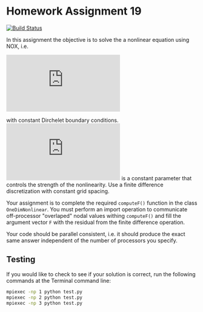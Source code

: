 # Homework Assignment 19

[![Build Status](https://travis-ci.com/PGE383-HPC/assignment19.svg?token=SnMGq692xXXqxzyE6QSj&branch=master)](https://travis-ci.com/PGE383-HPC/assignment19)

In this assignment the objective is to solve the a nonlinear equation using  NOX, i.e.

![equation](http://latex.codecogs.com/gif.latex?%5Cfrac%7B%5Cpartial%5E2%20u%28x%29%7D%7B%5Cpartial%20x%5E2%7D-k%20u%28x%29%5E2%20%3D%200)

with constant Dirchelet boundary conditions.  ![equation](http://latex.codecogs.com/gif.latex?%5Cinline%20k) is a constant parameter that controls the strength of the  nonlinearity.  Use a finite difference discretization with constant grid spacing.

Your assignment is to complete the required `computeF()` function in the class `OneDimNonlinear`.  You must perform an import operation to communicate off-processor "overlaped" nodal values withing `computeF()` and fill the argument vector `F` with the residual from the finite difference operation.

Your code should be parallel consistent, i.e. it should produce the exact same answer independent of the number of processors you specify.

## Testing

If you would like to check to see if your solution is correct, run the following commands at the Terminal command line:

```bash
mpiexec -np 1 python test.py
mpiexec -np 2 python test.py
mpiexec -np 3 python test.py
```
